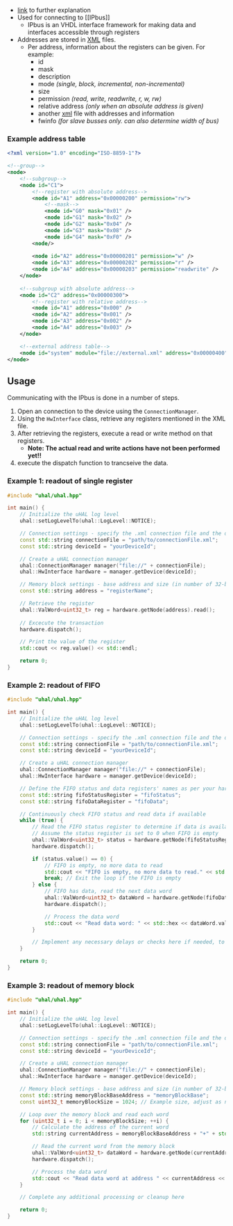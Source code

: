 * [link](https://ipbus.web.cern.ch/doc/user/html/software/uhalQuickTutorial.html) to further explanation
* Used for connecting to [[IPbus]]
	* IPbus is an VHDL interface framework for making data and interfaces accessible through registers
* Addresses are stored in [XML](https://en.wikipedia.org/wiki/XML) files.
	* Per address, information about the registers can be given. For example:
		* id
		* mask
		* description
		* mode *(single, block, incremental, non-incremental)*
		* size
		* permission *(read, write, readwrite, r, w, rw)*
		* relative address *(only when an absolute address is given)*
		* another [xml](https://en.wikipedia.org/wiki/XML) file with addresses and information
		* fwinfo *(for slave busses only. can also determine width of bus)*
### Example address table
``` XML 
<?xml version="1.0" encoding="ISO-8859-1"?>

<!--group-->
<node>
	<!--subgroup-->
	<node id="C1">
		<!--register with absolute address-->
		<node id="A1" address="0x00000200" permission="rw">
			<!--mask-->
			<node id="G0" mask="0x01" />
			<node id="G1" mask="0x02" />
			<node id="G2" mask="0x04" />
			<node id="G3" mask="0x08" />
			<node id="G4" mask="0xF0" />
		<node/>
		
		<node id="A2" address="0x00000201" permission="w" />
		<node id="A3" address="0x00000202" permission="r" />
		<node id="A4" address="0x00000203" permission="readwrite" />
	</node>
	
	<!--subgroup with absolute address-->
	<node id="C2" address="0x00000300">
		<!--register with relative address-->
		<node id="A1" address="0x000" />
		<node id="A2" address="0x001" />
		<node id="A3" address="0x002" />
		<node id="A4" address="0x003" />
	</node>

	<!--external address table-->
	<node id="system" module="file://external.xml" address="0x00000400" />
</node>
```
## Usage

Communicating with the IPbus is done in a number of steps.

1. Open an connection to the device using the ```ConnectionManager```.
2. Using the ```HwInterface``` class, retrieve any registers mentioned in the XML file.
3. After retrieving the registers, execute a read or write method on that registers.
	* **Note: The actual read and write actions have not been performed yet!!**
4. execute the dispatch function to trancseive the data.

### Example 1: readout of single register
```CPP
#include "uhal/uhal.hpp"

int main() {
    // Initialize the uHAL log level
    uhal::setLogLevelTo(uhal::LogLevel::NOTICE);

    // Connection settings - specify the .xml connection file and the device ID
    const std::string connectionFile = "path/to/connectionFile.xml";
    const std::string deviceId = "yourDeviceId";

    // Create a uHAL connection manager
    uhal::ConnectionManager manager("file://" + connectionFile);
    uhal::HwInterface hardware = manager.getDevice(deviceId);

    // Memory block settings - base address and size (in number of 32-bit words)
    const std::string address = "registerName";

	// Retrieve the register
	uhal::ValWord<uint32_t> reg = hardware.getNode(address).read();
	
	// Excecute the transaction
	hardware.dispatch();

	// Print the value of the register
	std::cout << reg.value() << std::endl;

	return 0;
}

```

### Example 2: readout of FIFO
```CPP
#include "uhal/uhal.hpp"

int main() {
    // Initialize the uHAL log level
    uhal::setLogLevelTo(uhal::LogLevel::NOTICE);

    // Connection settings - specify the .xml connection file and the device ID
    const std::string connectionFile = "path/to/connectionFile.xml";
    const std::string deviceId = "yourDeviceId";

    // Create a uHAL connection manager
    uhal::ConnectionManager manager("file://" + connectionFile);
    uhal::HwInterface hardware = manager.getDevice(deviceId);

    // Define the FIFO status and data registers' names as per your hardware configuration
    const std::string fifoStatusRegister = "fifoStatus";
    const std::string fifoDataRegister = "fifoData";

    // Continuously check FIFO status and read data if available
    while (true) {
        // Read the FIFO status register to determine if data is available
        // Assume the status register is set to 0 when FIFO is empty
        uhal::ValWord<uint32_t> status = hardware.getNode(fifoStatusRegister).read();
        hardware.dispatch();

        if (status.value() == 0) {
            // FIFO is empty, no more data to read
            std::cout << "FIFO is empty, no more data to read." << std::endl;
            break; // Exit the loop if the FIFO is empty
        } else {
            // FIFO has data, read the next data word
            uhal::ValWord<uint32_t> dataWord = hardware.getNode(fifoDataRegister).read();
            hardware.dispatch();

            // Process the data word
            std::cout << "Read data word: " << std::hex << dataWord.value() << std::endl;
        }

        // Implement any necessary delays or checks here if needed, to avoid overwhelming the hardware or the IPbus interface
    }

    return 0;
}
```

### Example 3: readout of memory block
```CPP
#include "uhal/uhal.hpp"

int main() {
    // Initialize the uHAL log level
    uhal::setLogLevelTo(uhal::LogLevel::NOTICE);

    // Connection settings - specify the .xml connection file and the device ID
    const std::string connectionFile = "path/to/connectionFile.xml";
    const std::string deviceId = "yourDeviceId";

    // Create a uHAL connection manager
    uhal::ConnectionManager manager("file://" + connectionFile);
    uhal::HwInterface hardware = manager.getDevice(deviceId);

    // Memory block settings - base address and size (in number of 32-bit words)
    const std::string memoryBlockBaseAddress = "memoryBlockBase";
    const uint32_t memoryBlockSize = 1024; // Example size, adjust as needed

    // Loop over the memory block and read each word
    for (uint32_t i = 0; i < memoryBlockSize; ++i) {
        // Calculate the address of the current word
        std::string currentAddress = memoryBlockBaseAddress + "+" + std::to_string(i*4); // Assuming 32-bit words, address offset by 4 bytes

        // Read the current word from the memory block
        uhal::ValWord<uint32_t> dataWord = hardware.getNode(currentAddress).read();
        hardware.dispatch();

        // Process the data word
        std::cout << "Read data word at address " << currentAddress << ": " << std::hex << dataWord.value() << std::endl;
    }

    // Complete any additional processing or cleanup here

    return 0;
}

```